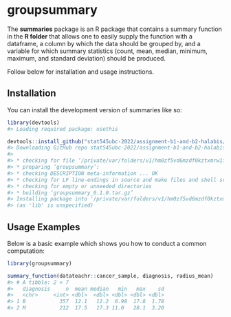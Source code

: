 
<!-- README.md is generated from README.Rmd. Please edit that file -->

# groupsummary

<!-- badges: start -->
<!-- badges: end -->

The **summaries** package is an R package that contains a summary
function in the **R folder** that allows one to easily supply the
function with a dataframe, a column by which the data should be grouped
by, and a variable for which summary statistics (count, mean, median,
minimum, maximum, and standard deviation) should be produced.

Follow below for installation and usage instructions.

## Installation

You can install the development version of summaries like so:

``` r
library(devtools)
#> Loading required package: usethis

devtools::install_github("stat545ubc-2022/assignment-b1-and-b2-halabis/groupsummary")
#> Downloading GitHub repo stat545ubc-2022/assignment-b1-and-b2-halabis@HEAD
#> 
#> * checking for file ‘/private/var/folders/v1/hm0zf5vd6mzdf0kztxmrw1fh0000gn/T/RtmpIQwAGU/remotes1515d7454b816/stat545ubc-2022-assignment-b1-and-b2-halabis-83288ee/groupsummary/DESCRIPTION’ ... OK
#> * preparing ‘groupsummary’:
#> * checking DESCRIPTION meta-information ... OK
#> * checking for LF line-endings in source and make files and shell scripts
#> * checking for empty or unneeded directories
#> * building ‘groupsummary_0.1.0.tar.gz’
#> Installing package into '/private/var/folders/v1/hm0zf5vd6mzdf0kztxmrw1fh0000gn/T/RtmpmwfQKS/temp_libpath1314b8ba32b1'
#> (as 'lib' is unspecified)
```

## Usage Examples

Below is a basic example which shows you how to conduct a common
computation:

``` r
library(groupsummary)

summary_function(datateachr::cancer_sample, diagnosis, radius_mean)
#> # A tibble: 2 × 7
#>   diagnosis     n  mean median   min   max    sd
#>   <chr>     <int> <dbl>  <dbl> <dbl> <dbl> <dbl>
#> 1 B           357  12.1   12.2  6.98  17.8  1.78
#> 2 M           212  17.5   17.3 11.0   28.1  3.20
```

